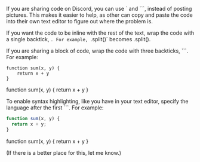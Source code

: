 If you are sharing code on Discord, you can use ` and ```, instead of posting pictures. This makes it easier to help, as other can copy and paste the code into their own text editor to figure out where the problem is.

If you want the code to be inline with the rest of the text, wrap the code with a single backtick, `. For example, `.split()` becomes .split().

If you are sharing a block of code, wrap the code with three backticks, ```. For example:

```
function sum(x, y) {
    return x + y
}
```

function sum(x, y) {
return x + y
}

To enable syntax highlighting, like you have in your text editor, specify the language after the first ```. For example:

```javascript
function sum(x, y) {
  return x + y;
}
```

function sum(x, y) {
return x + y
}

(If there is a better place for this, let me know.)
